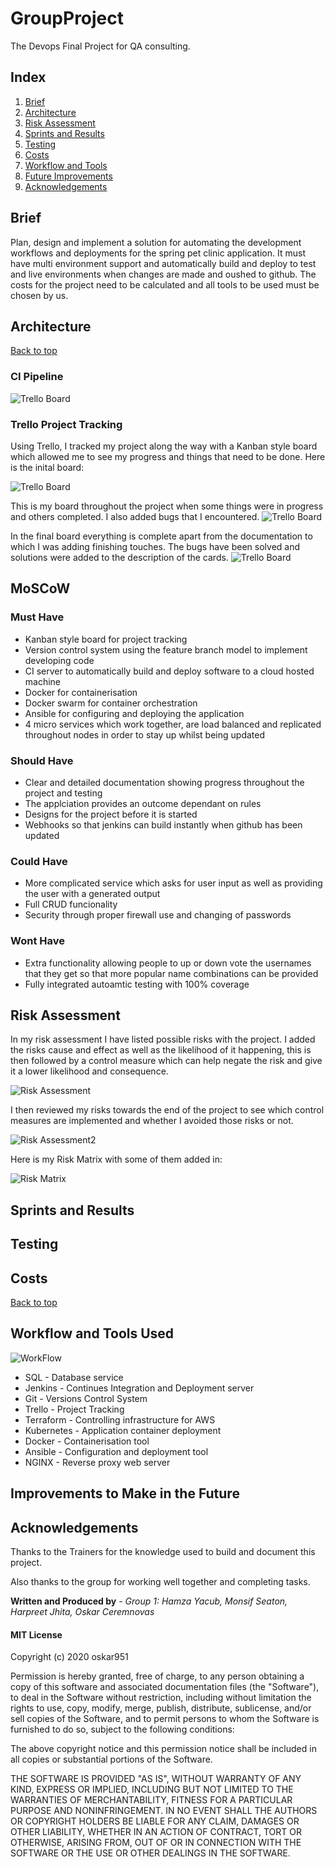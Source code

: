 # GroupProject

The Devops Final Project for QA consulting.

## Index

1. [Brief](#Brief)
2. [Architecture](#Architecture)
3. [Risk Assessment](#Risk-Assessment)
4. [Sprints and Results](#Sprints-and-Results)
5. [Testing](#Testing)
6. [Costs](#Costs)
7. [Workflow and Tools](#Workflow-and-Tools-Used)
8. [Future Improvements](#Improvements-to-Make-in-the-Future)
9. [Acknowledgements](#Acknowledgements)



## Brief

Plan, design and implement a solution for automating the development workflows and deployments for the spring pet clinic application. It must have multi environment support and automatically build and deploy to test and live environments when changes are made and oushed to github. The costs for the project need to be calculated and all tools to be used must be chosen by us.

## Architecture




[Back to top](#Index)

### CI Pipeline



![Trello Board](https://github.com/oskar951/SFIA2/blob/master/Images/Pipeline.jpg)

### Trello Project Tracking

Using Trello, I tracked my project along the way with a Kanban style board which allowed me to see my progress and things that need to be done. Here is the inital board:

![Trello Board](https://github.com/oskar951/GroupProject/blob/master/Images/Trello1.jpg)

This is my board throughout the project when some things were in progress and others completed. I also added bugs that I encountered.
![Trello Board](https://github.com/oskar951/GroupProject/blob/master/Images/Trello2.jpg)

In the final board everything is complete apart from the documentation to which I was adding finishing touches. The bugs have been solved and solutions were added to the description of the cards.
![Trello Board](https://github.com/oskar951/GroupProject/blob/master/Images/Trello3.jpg)

## MoSCoW

### Must Have
* Kanban style board for project tracking
* Version control system using the feature branch model to implement developing code
* CI server to automatically build and deploy software to a cloud hosted machine
* Docker for containerisation
* Docker swarm for container orchestration 
* Ansible for configuring and deploying the application
* 4 micro services which work together, are load balanced and replicated throughout nodes in order to stay up whilst being updated

### Should Have
* Clear and detailed documentation showing progress throughout the project and testing
* The applciation provides an outcome dependant on rules
* Designs for the project before it is started
* Webhooks so that jenkins can build instantly when github has been updated

### Could Have
* More complicated service which asks for user input as well as providing the user with a generated output
* Full CRUD funcionality
* Security through proper firewall use and changing of passwords

### Wont Have
* Extra functionality allowing people to up or down vote the usernames that they get so that more popular name combinations can be provided
* Fully integrated autoamtic testing with 100% coverage


## Risk Assessment

In my risk assessment I have listed possible risks with the project. I added the risks cause and effect as well as the likelihood of it happening, this is then followed by a control measure which can help negate the risk and give it a lower likelihood and consequence. 

![Risk Assessment](https://github.com/oskar951/SFIA2/blob/master/Images/RiskAssessment1.jpg)

I then reviewed my risks towards the end of the project to see which control measures are implemented and whether I avoided those risks or not.

![Risk Assessment2](https://github.com/oskar951/SFIA2/blob/master/Images/RiskAssessment2.jpg)

Here is my Risk Matrix with some of them added in:

![Risk Matrix](https://github.com/oskar951/SFIA2/blob/master/Images/RiskMatrix.jpg)

## Sprints and Results


## Testing




## Costs





[Back to top](#Index)

## Workflow and Tools Used



![WorkFlow](https://github.com/oskar951/SFIA2/blob/master/Images/)

* SQL - Database service
* Jenkins - Continues Integration and Deployment server
* Git - Versions Control System
* Trello - Project Tracking
* Terraform - Controlling infrastructure for AWS
* Kubernetes - Application container deployment
* Docker - Containerisation tool
* Ansible - Configuration and deployment tool
* NGINX - Reverse proxy web server

## Improvements to Make in the Future



## Acknowledgements

Thanks to the Trainers for the knowledge used to build and document this project.

Also thanks to the group for working well together and completing tasks.


**Written and Produced by** - *Group 1: Hamza Yacub, Monsif Seaton, Harpreet Jhita, Oskar Ceremnovas* 

#### MIT License

Copyright (c) 2020 oskar951

Permission is hereby granted, free of charge, to any person obtaining a copy
of this software and associated documentation files (the "Software"), to deal
in the Software without restriction, including without limitation the rights
to use, copy, modify, merge, publish, distribute, sublicense, and/or sell
copies of the Software, and to permit persons to whom the Software is
furnished to do so, subject to the following conditions:

The above copyright notice and this permission notice shall be included in all
copies or substantial portions of the Software.

THE SOFTWARE IS PROVIDED "AS IS", WITHOUT WARRANTY OF ANY KIND, EXPRESS OR
IMPLIED, INCLUDING BUT NOT LIMITED TO THE WARRANTIES OF MERCHANTABILITY,
FITNESS FOR A PARTICULAR PURPOSE AND NONINFRINGEMENT. IN NO EVENT SHALL THE
AUTHORS OR COPYRIGHT HOLDERS BE LIABLE FOR ANY CLAIM, DAMAGES OR OTHER
LIABILITY, WHETHER IN AN ACTION OF CONTRACT, TORT OR OTHERWISE, ARISING FROM,
OUT OF OR IN CONNECTION WITH THE SOFTWARE OR THE USE OR OTHER DEALINGS IN THE
SOFTWARE.
